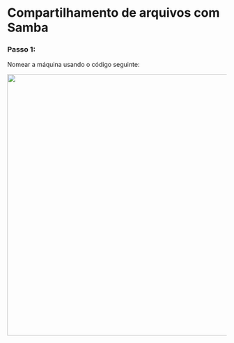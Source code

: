 # Compartilhamento de arquivos com Samba

### Passo 1: 

Nomear a máquina usando o código seguinte:

<img src="IMG/samba/imagem1.png" width=600/>
